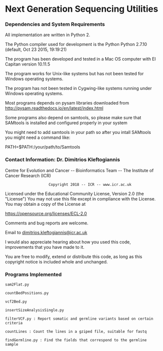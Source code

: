 # Next Generation Sequencing Utilities



### Dependencies and System Requirements

All implementation are written in  Python 2. 

The Python compiler used for development is the Python Python 2.7.10 (default, Oct 23 2015, 19:19:21)

The program has been developed and tested in a Mac OS computer with El Capitan version 10.11.5

The program works for Unix-like systems but has not been tested for Windows operating systems. 

The program has not been tested in Cygwing-like systems running under Windows operating systems.

Most programs depends on pysam libraries downloaded from http://pysam.readthedocs.io/en/latest/index.html

Some programs also depend on samtools, so please make sure that SAMtools is installed and configured properly in your system

You might need to add samtools in your path so after you intall SAMtools you might need a command like: 

PATH=$PATH:/your/path/to/Samtools


### Contact Information: Dr. Dimitrios Kleftogiannis 

Centre for Evolution and Cancer -- Bioinformatics Team -- The Institute of Cancer Research (ICR)  
       			
						Copyright 2018 -- ICR -- www.icr.ac.uk

Licensed under the Educational Community License, Version 2.0 (the "License") 
You may not use this file except in compliance with the License. You may obtain a copy of the License at

https://opensource.org/licenses/ECL-2.0

Comments and bug reports are welcome.
       
Email to dimitrios.kleftogiannis@icr.ac.uk 

I would also appreciate hearing about how you used this code, improvements that you have made to it.
 
You are free to modify, extend or distribute this code, as long as this copyright notice is included whole and unchanged. 
     

### Programs Implemented

```
sam2Flat.py
```

```
countBedPositions.py 
```

```
vcf2Bed.py 
```

```
insertSizeAnalysisSingle.py
```

```
filterVCF.py : Report somatic and germline variants based on certain criteria

```

```
countLines : Count the lines in a gziped file, suitable for fastq 
```

```
findGermline.py : Find the fields that correspond to the germline sample
```
